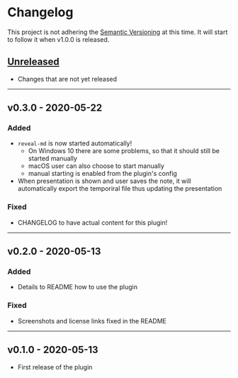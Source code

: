 # Changelog

This project is not adhering the [Semantic Versioning](https://semver.org/spec/v2.0.0.html) at this time. It will start to follow it when v1.0.0 is released.

## [Unreleased](https://github.com/skipadu/reveal-md-presenter/compare/v0.3.0...HEAD)
* Changes that are not yet released
--- 

## v0.3.0 - 2020-05-22

### Added
* `reveal-md` is now started automatically!
    * On Windows 10 there are some problems, so that it should still be started manually
    * macOS user can also choose to start manually
    * manual starting is enabled from the plugin's config
* When presentation is shown and user saves the note, it will automatically export the temporiral file thus updating the presentation

### Fixed
* CHANGELOG to have actual content for this plugin!

---

## v0.2.0 - 2020-05-13

### Added
* Details to README how to use the plugin

### Fixed
* Screenshots and license links fixed in the README

---

## v0.1.0 - 2020-05-13
* First release of the plugin